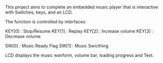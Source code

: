 This project aims to complete an embedded music player that is interactive with Switches, keys, and an LCD.

The function is controlled by interfaces:

KEY[0] : Stop/Resume
KEY[1] : Replay
KEY[2] : Increase volume
KEY[3] : Decrease volume

SW[0] : Music Ready Flag
SW[1] : Music Swicthing

LCD displays the music wavform, volume bar, loading progress and Text.
